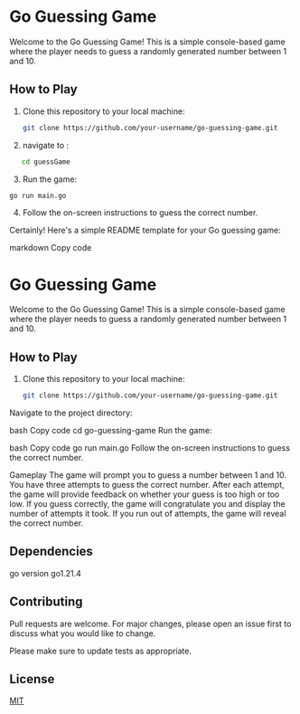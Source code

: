 # Go Guessing Game

Welcome to the Go Guessing Game! This is a simple console-based game where the player needs to guess a randomly generated number between 1 and 10.

## How to Play

1. Clone this repository to your local machine:
   ```bash
   git clone https://github.com/your-username/go-guessing-game.git
   ```
 2. navigate to :

```bash
   cd guessGame 
```
3. Run the game:
```bash
go run main.go   
  ```
  4. Follow the on-screen instructions to guess the correct number.

  
Certainly! Here's a simple README template for your Go guessing game:

markdown
Copy code
# Go Guessing Game

Welcome to the Go Guessing Game! This is a simple console-based game where the player needs to guess a randomly generated number between 1 and 10.

## How to Play

1. Clone this repository to your local machine:
   ```bash
   git clone https://github.com/your-username/go-guessing-game.git
Navigate to the project directory:

bash
Copy code
cd go-guessing-game
Run the game:

bash
Copy code
go run main.go
Follow the on-screen instructions to guess the correct number.

Gameplay
The game will prompt you to guess a number between 1 and 10.
You have three attempts to guess the correct number.
After each attempt, the game will provide feedback on whether your guess is too high or too low.
If you guess correctly, the game will congratulate you and display the number of attempts it took.
If you run out of attempts, the game will reveal the correct number.
## Dependencies
go version go1.21.4 
## Contributing

Pull requests are welcome. For major changes, please open an issue first
to discuss what you would like to change.

Please make sure to update tests as appropriate.

## License

[MIT](https://choosealicense.com/licenses/mit/)
